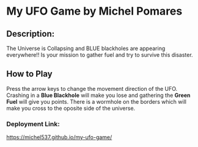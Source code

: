 # My UFO Game by Michel Pomares

## Description:

The Universe is Collapsing and BLUE blackholes are appearing everywhere!! Is your mission to gather fuel and try to survive this disaster.

## How to Play

Press the arrow keys to change the movement direction of the UFO. Crashing in a **Blue Blackhole** will make you lose and gathering the **Green Fuel** will give you points. There is a wormhole on the borders which will make you cross to the oposite side of the universe.

### Deployment Link:

https://michel537.github.io/my-ufo-game/